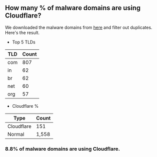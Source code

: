 ## How many % of malware domains are using Cloudflare?


We downloaded the malware domains from [here](https://urlhaus.abuse.ch) and filter out duplicates.
Here's the result.


[//]: # (start replacement)


- Top 5 TLDs

| TLD | Count |
| --- | --- |
| com | 807 |
| in | 62 |
| br | 62 |
| net | 60 |
| org | 57 |


- Cloudflare %

| Type | Count |
| --- | --- |
| Cloudflare | 151 |
| Normal | 1,558 |


### 8.8% of malware domains are using Cloudflare.
